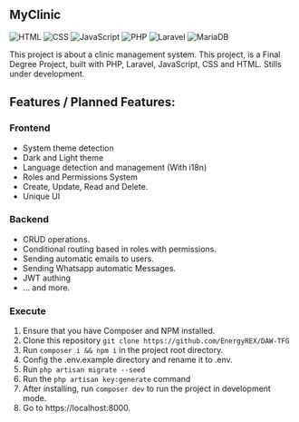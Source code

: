 ## MyClinic

![HTML](https://img.shields.io/badge/HTML-gray?logo=html5)
![CSS](https://img.shields.io/badge/CSS-gray?logo=css3)
![JavaScript](https://img.shields.io/badge/JavaScript-ES6-yellow?logo=javascript)
![PHP](https://img.shields.io/badge/PHP-8.4.3-blue?logo=php)
![Laravel](https://img.shields.io/badge/Laravel-12-red?logo=laravel)
![MariaDB](https://img.shields.io/badge/MariaDB-11.8-blue?logo=mariadb)

This project is about a clinic management system. This project, is a Final Degree Project, built with PHP, Laravel, JavaScript, CSS and HTML. Stills under development.

## Features / Planned Features:

### Frontend
- System theme detection
- Dark and Light theme
- Language detection and management (With i18n)
- Roles and Permissions System
- Create, Update, Read and Delete.
- Unique UI

### Backend

- CRUD operations.
- Conditional routing based in roles with permissions.
- Sending automatic emails to users.
- Sending Whatsapp automatic Messages.
- JWT authing
- ... and more.

### Execute

1. Ensure that you have Composer and NPM installed.
2. Clone this repository ``` git clone https://github.com/EnergyREX/DAW-TFG ```
3. Run ``` composer i && npm i ``` in the project root directory.
4. Config the .env.example directory and rename it to .env.
5. Run ``` php artisan migrate --seed ```
6. Run the ``` php artisan key:generate ``` command
7. After installing, run ``` composer dev ``` to run the project in development mode.
8. Go to https://localhost:8000.

